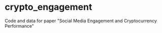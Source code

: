 # crypto_engagement
Code and data for paper "Social Media Engagement and Cryptocurrency Performance"
